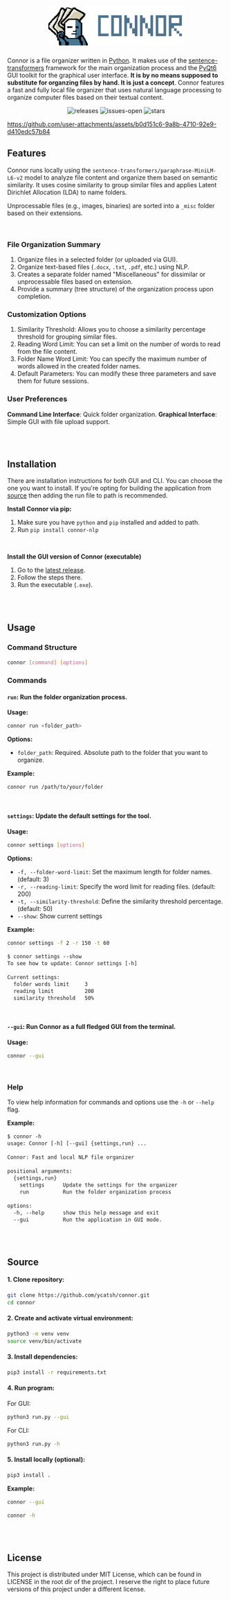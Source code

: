 <h1 align="center">
<img src="./.github/logo.png" alt="Connor">
</h1>

Connor is a file organizer written in [Python](https://www.python.org/). It makes use of the [sentence-transformers](https://sbert.net/) framework for the main organization process and the [PyQt6](https://doc.qt.io/qtforpython-6/) GUI toolkit for the graphical user interface. **It is by no means supposed to substitute for organzing files by hand. It is just a concept**. Connor features a fast and fully local file organizer that uses natural language processing to organize computer files based on their textual content.
<br>

<div align="center">

![releases](https://img.shields.io/github/v/release/ycatsh/connor?color=507591&labelColor=1d1e1f&style=flat)
![issues-open](https://img.shields.io/github/issues/ycatsh/connor?color=507591&labelColor=1d1e1f&style=flat)
![stars](https://img.shields.io/github/stars/ycatsh/connor?color=507591&labelColor=1d1e1f&style=flat)

</div>

https://github.com/user-attachments/assets/b0d151c6-9a8b-4710-92e9-d410edc57b84

## Features
Connor runs locally using the `sentence-transformers/paraphrase-MiniLM-L6-v2` model to analyze file content and organize them based on semantic similarity. It uses cosine similarity to group similar files and applies Latent Dirichlet Allocation (LDA) to name folders.  

Unprocessable files (e.g., images, binaries) are sorted into a `_misc` folder based on their extensions.

<br>

### File Organization Summary
1. Organize files in a selected folder (or uploaded via GUI).
2. Organize text-based files (`.docx`, `.txt`, `.pdf`, etc.) using NLP.
3. Creates a separate folder named "Miscellaneous" for dissimilar or unprocessable files based on extension.
4. Provide a summary (tree structure) of the organization process upon completion.

### Customization Options
1. Similarity Threshold: Allows you to choose a similarity percentage threshold for grouping similar files.
2. Reading Word Limit: You can set a limit on the number of words to read from the file content.
3. Folder Name Word Limit: You can specify the maximum number of words allowed in the created folder names.
4. Default Parameters: You can modify these three parameters and save them for future sessions.

### User Preferences
**Command Line Interface**: Quick folder organization.
**Graphical Interface**: Simple GUI with file upload support.


<br>
<br>


## Installation
There are installation instructions for both GUI and CLI. You can choose the one you want to install. If you're opting for building the application from [source](https://github.com/ycatsh/connor#source) then adding the run file to path is recommended.

**Install Connor via pip:**
1. Make sure you have `python` and `pip` installed and added to path.
2. Run `pip install connor-nlp`  

<br>

**Install the GUI version of Connor (executable)**
1. Go to the [latest release](https://github.com/ycatsh/connor/releases).
3. Follow the steps there.
2. Run the executable (`.exe`).  


<br>
<br>


## Usage

### Command Structure

```bash
connor [command] [options]
```

### Commands
#### `run`: Run the folder organization process.

**Usage:**
```bash
connor run <folder_path>
```

**Options:**
- `folder_path`: Required. Absolute path to the folder that you want to organize.

**Example:**
```bash
connor run /path/to/your/folder
```

<br>

#### `settings`: Update the default settings for the tool.

**Usage:**
```bash
connor settings [options]
```

**Options:**
- `-f, --folder-word-limit`: Set the maximum length for folder names. (default: 3)
- `-r, --reading-limit`: Specify the word limit for reading files. (default: 200)
- `-t, --similarity-threshold`: Define the similarity threshold percentage. (default: 50)
- `--show`: Show current settings

**Example:**
```bash
connor settings -f 2 -r 150 -t 60
```

```console
$ connor settings --show
To see how to update: Connor settings [-h]

Current settings:
  folder words limit     3
  reading limit          200
  similarity threshold   50%
```

<br>

#### `--gui`: Run Connor as a full fledged GUI from the terminal.

**Usage:**
```bash
connor --gui
```

<br>

### Help
To view help information for commands and options use the ``-h`` or `--help` flag.  

**Example:**
```console
$ connor -h
usage: Connor [-h] [--gui] {settings,run} ...

Connor: Fast and local NLP file organizer

positional arguments:
  {settings,run}
    settings      Update the settings for the organizer
    run           Run the folder organization process

options:
  -h, --help      show this help message and exit
  --gui           Run the application in GUI mode.
```

<br>
<br>


## Source
#### 1. Clone repository:
```bash
git clone https://github.com/ycatsh/connor.git
cd connor
```  
#### 2. Create and activate virtual environment:
```bash
python3 -m venv venv
source venv/bin/activate
```  
#### 3. Install dependencies:
```bash
pip3 install -r requirements.txt
```
#### 4. Run program:
For GUI:
```bash
python3 run.py --gui
```
For CLI:
```bash
python3 run.py -h
```

#### 5. Install locally (optional):
```bash
pip3 install .
```  
  
**Example:**  
```bash
connor --gui
```
```bash
connor -h
```


<br>
<br>


## License
This project is distributed under MIT License, which can be found in LICENSE in the root dir of the project. I reserve the right to place future versions of this project under a different license.